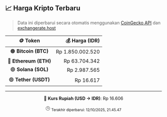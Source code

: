 

<!-- HARGA_KRIPTO -->
## 📈 Harga Kripto Terbaru

> Data ini diperbarui secara otomatis menggunakan [CoinGecko API](https://www.coingecko.com/) dan [exchangerate.host](https://exchangerate.host/)

<div align="center">

| 🪙 Token | 💰 Harga (IDR) |
|:------:|---------------:|
| 🟠 **Bitcoin (BTC)**   | Rp 1.850.002.520 |
| 🔵 **Ethereum (ETH)**  | Rp 63.704.342 |
| 🟣 **Solana (SOL)**    | Rp 2.987.565 |
| 🟢 **Tether (USDT)**   | Rp 16.617 |

---

💱 **Kurs Rupiah (USD → IDR)**: Rp 16.606

🕒 <sub>Terakhir diperbarui: 12/10/2025, 21.45.47</sub>

</div>
<!-- /HARGA_KRIPTO -->